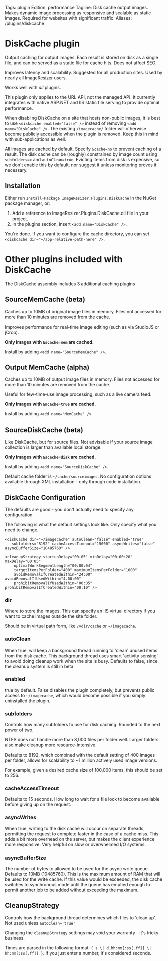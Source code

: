 Tags: plugin
Edition: performance
Tagline: Disk cache output images. Makes dynamic image processing as responsive and scalable as static images. Required for websites with significant traffic.
Aliases: /plugins/diskcache


# DiskCache plugin

Output caching for output images. Each result is stored on disk as a single file, and can be served as a static file for cache hits. Does not affect SEO.

Improves latency and scalability. Suggested for all production sites. Used by nearly all ImageResizer users. 

Works well with *all* plugins.

This plugin only applies to the URL API, not the managed API. It currently integrates with native ASP.NET and IIS static file serving to provide optimal performance.

When disabling DiskCache on a site that hosts non-public images, it is best to use `<diskcache enabled="false" />` instead of removing `<add name="DiskCache" />`. The existing `/imagecache/` folder will otherwise become publicly accessible when the plugin is removed. Keep this in mind with sub-applications as well.

All images are cached by default. Specify `&cache=no` to prevent caching of a result. The disk cache can be (roughly) constrained by image count using `subfolders=x` and `autoClean=true`. Evicting items from disk is expensive, so we don't enable this by default, nor suggest it unless monitoring proves it necessary.

## Installation

Either run `Install-Package ImageResizer.Plugins.DiskCache` in the NuGet package manager, or:

1. Add a reference to ImageResizer.Plugins.DiskCache.dll file in your project.
2. In the plugins section, insert `<add name="DiskCache" />`.

You're done. If you want to configure the cache directory, you can set `<diskcache dir="~/app-relative-path-here" />`. 


# Other plugins included with DiskCache

The DiskCache assembly includes 3 additional caching plugins

## SourceMemCache (beta)

Caches up to 10MB of original image files in memory. Files not accessed for more than 10 minutes are removed from the cache.

Improves performance for real-time image editing (such as via StudioJS or jCrop).

**Only images with `&scache=mem` are cached.**

Install by adding `<add name="SourceMemCache" />`.


## Output MemCache (alpha)

Caches up to 10MB of output image files in memory. Files not accessed for more than 10 minutes are removed from the cache.

Useful for few-time-use image processing, such as a live camera feed. 

**Only images with `&mcache=true` are cached.**

Install by adding `<add name="MemCache" />`.

## SourceDiskCache (beta)

Like DiskCache, but for source files. Not advisable if your source image collection is larger than available local storage.

**Only images with `&scache=disk` are cached.**

Install by adding `<add name="SourceDiskCache" />`.

Default cache folder is `~/cache/sourceimages`. No configuration options available through XML installation - only through code installation.

## DiskCache Configuration

The defaults are good - you don't actually need to specify any configuration. 

The following is what the default settings look like. Only specify what you need to change.

```
<diskCache dir="~/imagecache" autoClean="false" enabled="true"
   subfolders="8192" cacheAccessTimeout="15000" asyncWrites="false" asyncBufferSize="10485760" />
  
<cleanupStrategy startupDelay="00:05" minDelay="00:00:20" maxDelay="00:05" 
    optimalWorkSegmentLength="00:00:04" 
    targetItemsPerFolder="400" maximumItemsPerFolder="1000" 
    avoidRemovalIfCreatedWithin="24:00" avoidRemovalIfUsedWithin="4.00:00" 
    prohibitRemovalIfUsedWithin="00:05" prohibitRemovalIfCreatedWithin="00:10" />
```

### dir

Where to store the images. This can specify an IIS virtual directory if you want to cache images outside the site folder.

Should be in virtual path form, like `/vdir/cache` or `~/imagecache`.

### autoClean

When true, will keep a background thread running to 'clean' unused items from the disk cache. This background thread uses smart 'activity sensing' to avoid doing cleanup work when the site is busy. 
Defaults to false, since the cleanup system is still in beta.

### enabled

true by default. False disables the plugin completely, but prevents public access to `~/imagecache`, which would become possible if you simply uninstalled the plugin.

### subfolders

Controls how many subfolders to use for disk caching. Rounded to the next power of two. 

NTFS does not handle more than 8,000 files per folder well. Larger folders also make cleanup more resource-intensive.

Defaults to 8192, which combined with the default setting of 400 images per folder, allows for scalability to ~1 million actively used image versions. 

For example, given a desired cache size of 100,000 items, this should be set to 256.

### cacheAccessTimeout

Defaults to 15 seconds. How long to wait for a file lock to become available before giving up on the request.

### asyncWrites

When true, writing to the disk cache will occur on separate threads, permitting the request to complete faster in the case of a cache miss. 
This adds a bit more overhead on the server, but makes the client experience more responsive. Very helpful on slow or overwhelmed I/O systems.

### asyncBufferSize

The number of bytes to allowed to be used for the async write queue. Defaults to 10MB (10485760). This is the maximum amount of RAM that will be used for the write cache. 
If this value would be exceeded, the disk cache switches to synchronous mode until the queue has emptied enough to permit another job to be added without exceeding the maximum.


## CleanupStrategy

Controls how the background thread determines which files to 'clean up'. Not used unless `autoClean='true'`

Changing the `cleanupStrategy` settings may void your warranty - it's tricky business.

Times are parsed in the following format:  `{ s \| d.hh:mm[:ss[.ff]] \| hh:mm[:ss[.ff]] }`. If you just enter a number, it's considered seconds.


